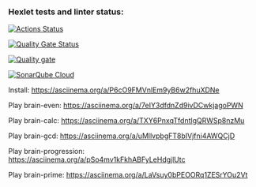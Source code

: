 ### Hexlet tests and linter status:
[![Actions Status](https://github.com/MikhailVyachin/frontend-project-44/actions/workflows/hexlet-check.yml/badge.svg)](https://github.com/MikhailVyachin/frontend-project-44/actions)

[![Quality Gate Status](https://sonarcloud.io/api/project_badges/measure?project=MikhailVyachin_frontend-project-44&metric=alert_status)](https://sonarcloud.io/summary/new_code?id=MikhailVyachin_frontend-project-44)

[![Quality gate](https://sonarcloud.io/api/project_badges/quality_gate?project=MikhailVyachin_frontend-project-44)](https://sonarcloud.io/summary/new_code?id=MikhailVyachin_frontend-project-44)

[![SonarQube Cloud](https://sonarcloud.io/images/project_badges/sonarcloud-light.svg)](https://sonarcloud.io/summary/new_code?id=MikhailVyachin_frontend-project-44)

Install:
https://asciinema.org/a/P6cO9FMVnlEm9yB6w2fhuXDNe

Play brain-even:
https://asciinema.org/a/7eIY3dfdnZd9ivDCwkjagoPWN

Play brain-calc:
https://asciinema.org/a/TXY6PnxqTfdntlgQRWSp8nzMu

Play brain-gcd:
https://asciinema.org/a/uMllvpbgFT8bIVjfni4AWQCjD

Play brain-progression:
https://asciinema.org/a/pSo4mv1kFkhABFyLeHdgjlUtc

Play brain-prime:
https://asciinema.org/a/LaVsuy0bPEOORq1ZESrYOu2Vt
